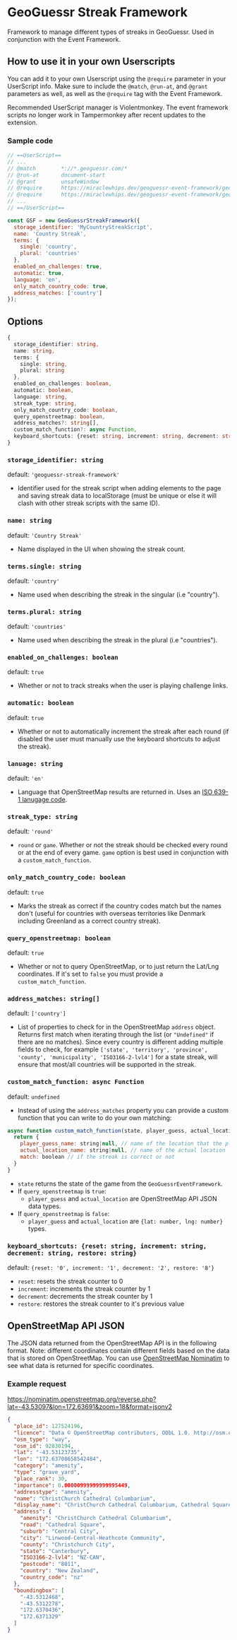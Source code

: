 # GeoGuessr Streak Framework

Framework to manage different types of streaks in GeoGuessr. Used in conjunction with the Event Framework.

## How to use it in your own Userscripts

You can add it to your own Userscript using the `@require` parameter in your UserScript info. Make sure to include the `@match`, `@run-at`, and `@grant` parameters as well, as well as the `@require` tag with the Event Framework.

Recommended UserScript manager is Violentmonkey. The event framework scripts no longer work in Tampermonkey after recent updates to the extension.

### Sample code

```javascript
// ==UserScript==
// ...
// @match        *://*.geoguessr.com/*
// @run-at       document-start
// @grant        unsafeWindow
// @require      https://miraclewhips.dev/geoguessr-event-framework/geoguessr-event-framework.min.js
// @require      https://miraclewhips.dev/geoguessr-event-framework/geoguessr-streak-framework.min.js
// ...
// ==/UserScript==

const GSF = new GeoGuessrStreakFramework({
  storage_identifier: 'MyCountryStreakScript',
  name: 'Country Streak',
  terms: {
    single: 'country',
    plural: 'countries'
  },
  enabled_on_challenges: true,
  automatic: true,
  language: 'en',
  only_match_country_code: true,
  address_matches: ['country']
});
```

## Options

```typescript
{
  storage_identifier: string,
  name: string,
  terms: {
    single: string,
    plural: string
  },
  enabled_on_challenges: boolean,
  automatic: boolean,
  language: string,
  streak_type: string,
  only_match_country_code: boolean,
  query_openstreetmap: boolean,
  address_matches?: string[],
  custom_match_function?: async Function,
  keyboard_shortcuts: {reset: string, increment: string, decrement: string, restore: string},
}
```

### `storage_identifier: string`
default: `'geoguessr-streak-framework'`
- Identifier used for the streak script when adding elements to the page and saving streak data to localStorage (must be unique or else it will clash with other streak scripts with the same ID).

### `name: string`
default: `'Country Streak'`
- Name displayed in the UI when showing the streak count.

### `terms.single: string`
default: `'country'`
- Name used when describing the streak in the singular (i.e "country").

### `terms.plural: string`
default: `'countries'`
- Name used when describing the streak in the plural (i.e "countries").

### `enabled_on_challenges: boolean`
default: `true`
- Whether or not to track streaks when the user is playing challenge links.

### `automatic: boolean`
default: `true`
- Whether or not to automatically increment the streak after each round (if disabled the user must manually use the keyboard shortcuts to adjust the streak).

### `lanuage: string`
default: `'en'`
- Language that OpenStreetMap results are returned in. Uses an [ISO 639-1 lanugage code](https://en.wikipedia.org/wiki/List_of_ISO_639-1_codes).

### `streak_type: string`
default: `'round'`
- `round` or `game`. Whether or not the streak should be checked every round or at the end of every game. `game` option is best used in conjunction with a `custom_match_function`.

### `only_match_country_code: boolean`
default: `true`
- Marks the streak as correct if the country codes match but the names don't (useful for countries with overseas territories like Denmark including Greenland as a correct country streak).

### `query_openstreetmap: boolean`
default: `true`
- Whether or not to query OpenStreetMap, or to just return the Lat/Lng coordinates. If it's set to `false` you must provide a `custom_match_function`.

### `address_matches: string[]`
default: `['country']`
- List of properties to check for in the OpenStreetMap `address` object. Returns first match when iterating through the list (or `"Undefined"` if there are no matches). Since every country is different adding multiple fields to check, for example `['state', 'territory', 'province', 'county', 'municipality', 'ISO3166-2-lvl4']` for a state streak, will ensure that most/all countries will be supported in the streak.

### `custom_match_function: async Function`
default: `undefined`
- Instead of using the `address_matches` property you can provide a custom function that you can write to do your own matching:
```javascript
async function custom_match_function(state, player_guess, actual_location) {
  return {
    player_guess_name: string|null, // name of the location that the player guessed
    actual_location_name: string|null, // name of the actual location
    match: boolean // if the streak is correct or not
  }
}
```
  - `state` returns the state of the game from the `GeoGuessrEventFramework`.
  - If `query_openstreetmap` is `true`:
    - `player_guess` and `actual_location` are OpenStreetMap API JSON data types.
  - If `query_openstreetmap` is `false`:
    - `player_guess` and `actual_location` are `{lat: number, lng: number}` types.

### `keyboard_shortcuts: {reset: string, increment: string, decrement: string, restore: string}`
default: `{reset: '0', increment: '1', decrement: '2', restore: '8'}`
  - `reset`: resets the streak counter to 0
  - `increment`: increments the streak counter by 1
  - `decrement`: decrements the streak counter by 1
  - `restore`: restores the streak counter to it's previous value

## OpenStreetMap API JSON

The JSON data returned from the OpenStreetMap API is in the following format. Note: different coordinates contain different fields based on the data that is stored on OpenStreetMap. You can use [OpenStreetMap Nominatim](https://nominatim.openstreetmap.org/ui/reverse.html?lat=-43.53097&lon=172.63691&zoom=18) to see what data is returned for specific coordinates.

### Example request
https://nominatim.openstreetmap.org/reverse.php?lat=-43.53097&lon=172.63691&zoom=18&format=jsonv2
```json
{
  "place_id": 127524196,
  "licence": "Data © OpenStreetMap contributors, ODbL 1.0. http://osm.org/copyright",
  "osm_type": "way",
  "osm_id": 92830194,
  "lat": "-43.53123735",
  "lon": "172.63708658542484",
  "category": "amenity",
  "type": "grave_yard",
  "place_rank": 30,
  "importance": 0.00000999999999995449,
  "addresstype": "amenity",
  "name": "ChristChurch Cathedral Columbarium",
  "display_name": "ChristChurch Cathedral Columbarium, Cathedral Square, Central City, Linwood-Central-Heathcote Community, Christchurch City, Canterbury, 8011, New Zealand",
  "address": {
    "amenity": "ChristChurch Cathedral Columbarium",
    "road": "Cathedral Square",
    "suburb": "Central City",
    "city": "Linwood-Central-Heathcote Community",
    "county": "Christchurch City",
    "state": "Canterbury",
    "ISO3166-2-lvl4": "NZ-CAN",
    "postcode": "8011",
    "country": "New Zealand",
    "country_code": "nz"
  },
  "boundingbox": [
    "-43.5312468",
    "-43.5312278",
    "172.6370436",
    "172.6371329"
  ]
}
```

